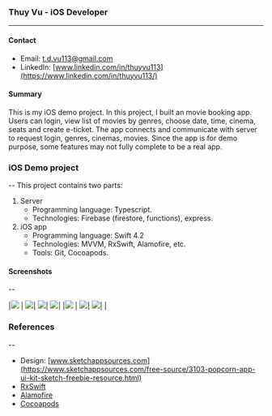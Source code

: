 ### Thuy Vu - iOS Developer
---
#### Contact

* Email: <t.d.vu113@gmail.com>
* LinkedIn: [www.linkedin.com/in/thuyvu113](https://www.linkedin.com/in/thuyvu113/)

#### Summary
This is my iOS demo project. In this project, I built an movie booking app. Users can login, view list of movies by genres, choose date, time, cinema, seats and create e-ticket. The app connects and communicate with server to request login, genres, cinemas, movies. Since the app is for demo purpose, some features may not fully complete to be a real app. 

### iOS Demo project
--
This project contains two parts:

1. Server
	* Programming language: Typescript.
	* Technologies: Firebase (firestore, functions), express.
2. iOS app
	* Programming language: Swift 4.2
	* Technologies: MVVM, RxSwift, Alamofire, etc.
	* Tools: Git, Cocoapods. 
	
#### Screenshots
--

|![](https://raw.githubusercontent.com/thuyvu113/iOSDemo/master/Screenshots/1.png)  |  ![](https://raw.githubusercontent.com/thuyvu113/iOSDemo/master/Screenshots/2.png)| ![](https://raw.githubusercontent.com/thuyvu113/iOSDemo/master/Screenshots/3.png)| ![](https://raw.githubusercontent.com/thuyvu113/iOSDemo/master/Screenshots/4.png)|
|![](https://raw.githubusercontent.com/thuyvu113/iOSDemo/master/Screenshots/5.png)  |  ![](https://raw.githubusercontent.com/thuyvu113/iOSDemo/master/Screenshots/6.png)| ![](https://raw.githubusercontent.com/thuyvu113/iOSDemo/master/Screenshots/7.png)| |

### References
--
* Design: [www.sketchappsources.com](https://www.sketchappsources.com/free-source/3103-popcorn-app-ui-kit-sketch-freebie-resource.html)
* [RxSwift](https://github.com/ReactiveX/RxSwift)
* [Alamofire](https://github.com/Alamofire/Alamofire)
* [Cocoapods](https://cocoapods.org/)

